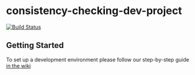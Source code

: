 # consistency-checking-dev-project


[![Build Status](https://travis-ci.org/ConsistAnts/ConsistAnts.svg?branch=master)](https://travis-ci.org/ConsistAnts/ConsistAnts)

## Getting Started

To set up a development environment please follow our step-by-step guide [in the wiki](https://github.com/ConsistAnts/ConsistAnts/wiki/Developer-Setup)

